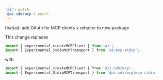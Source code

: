 ```yaml
---
'ai': patch
'@ai-sdk/mcp': patch
---
```


feat(ai): add OAuth for MCP clients + refactor to new package

This change replaces

```ts
import { experimental_createMCPClient } from 'ai';
import { Experimental_StdioMCPTransport } from 'ai/mcp-stdio';
```

with

```ts
import { experimental_createMCPClient } from '@ai-sdk/mcp';
import { Experimental_StdioMCPTransport } from '@ai-sdk/mcp/mcp-stdio';
```
